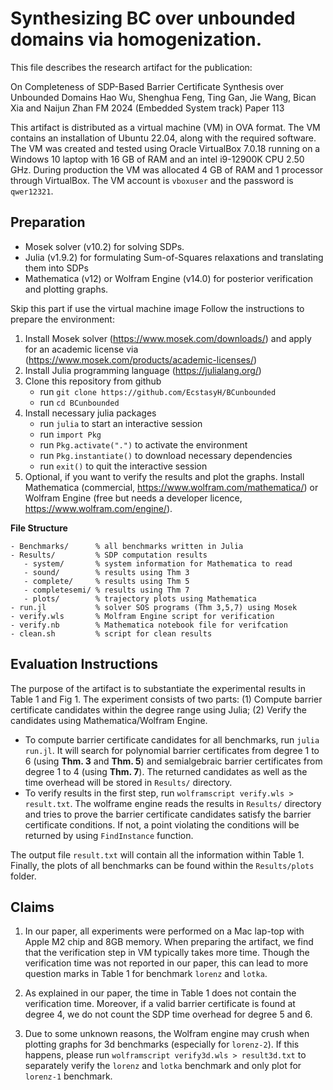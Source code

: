 # Synthesizing BC over unbounded domains via homogenization.

This file describes the research artifact for the publication:

On Completeness of SDP-Based Barrier Certificate Synthesis over Unbounded Domains
Hao Wu, Shenghua Feng, Ting Gan, Jie Wang, Bican Xia and Naijun Zhan
FM 2024 (Embedded System track)
Paper 113

This artifact is distributed as a virtual machine (VM) in OVA format. The VM contains an installation of Ubuntu 22.04, along with the required software. The VM was created and tested using Oracle VirtualBox 7.0.18 running on a Windows 10 laptop with 16 GB of RAM and an intel i9-12900K CPU 2.50 GHz. During production the VM was allocated 4 GB of RAM and 1 processor through VirtualBox. The VM account is `vboxuser` and the password is `qwer12321`.

## Preparation
- Mosek solver (v10.2) for solving SDPs.
- Julia (v1.9.2) for formulating Sum-of-Squares relaxations and translating them into SDPs
- Mathematica (v12) or Wolfram Engine (v14.0) for posterior verification and plotting graphs.

Skip this part if  use the virtual machine image  Follow the instructions to prepare the environment:
1. Install Mosek solver (https://www.mosek.com/downloads/) and apply for an academic license via (https://www.mosek.com/products/academic-licenses/)
2. Install Julia programming language (https://julialang.org/)
3. Clone this repository from github
   - run `git clone https://github.com/EcstasyH/BCunbounded`
   - run `cd BCunbounded` 
4. Install necessary julia packages
   - run `julia` to start an interactive session 
   - run `import Pkg`
   - run `Pkg.activate(".")` to activate the environment
   - run `Pkg.instantiate()` to download necessary dependencies
   - run `exit()` to quit the interactive session
5. Optional, if you want to verify the results and plot the graphs. Install Mathematica (commercial, https://www.wolfram.com/mathematica/) or Wolfram Engine (free but needs a developer licence, https://www.wolfram.com/engine/). 

**File Structure**
```
- Benchmarks/      % all benchmarks written in Julia
- Results/         % SDP computation results
   - system/       % system information for Mathematica to read
   - sound/        % results using Thm 3 
   - complete/     % results using Thm 5
   - completesemi/ % results using Thm 7
   - plots/        % trajectory plots using Mathematica
- run.jl           % solver SOS programs (Thm 3,5,7) using Mosek 
- verify.wls       % Molfram Engine script for verification
- verify.nb        % Mathematica notebook file for verifcation
- clean.sh         % script for clean results
```

## Evaluation Instructions
The purpose of the artifact is to substantiate the experimental results in Table 1 and Fig 1. The experiment consists of two parts: (1) Compute barrier certificate candidates within the degree range using Julia; (2) Verify the candidates using Mathematica/Wolfram Engine.   


- To compute barrier certificate candidates for all benchmarks, run `julia run.jl`. It will search for polynomial barrier certificates from degree 1 to 6 (using **Thm. 3** and **Thm. 5**) and semialgebraic barrier certificates from degree 1 to 4 (using **Thm. 7**). The returned candidates as well as the time overhead will be stored in `Results/` directory.
- To verify results in the first step, run `wolframscript verify.wls > result.txt`. The wolframe engine reads the results in `Results/` directory and tries to prove the barrier certificate candidates satisfy the barrier certificate conditions. If not, a point violating the conditions will be returned by using `FindInstance` function. 

The output file `result.txt` will contain all the information within Table 1. Finally, the plots of all benchmarks can be found within the `Results/plots` folder.

## Claims
1. In our paper, all experiments were performed on a Mac lap-top with Apple M2 chip and 8GB memory. When preparing the artifact, we find that the verification step in VM typically takes more time. Though the verification time was not reported in our paper, this can lead to more question marks in Table 1 for benchmark `lorenz` and `lotka`. 

2. As explained in our paper, the time in Table 1 does not contain the verification time. Moreover, if a valid barrier certificate is found at degree 4, we do not count the SDP time overhead for degree 5 and 6.

3. Due to some unknown reasons, the Wolfram engine may crush when plotting graphs for 3d benchmarks (especially for `lorenz-2`). If this happens, please run `wolframscript verify3d.wls > result3d.txt` to separately verify the `lorenz` and `lotka` benchmark and only plot for `lorenz-1` benchmark.